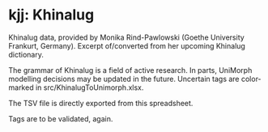 # kjj: Khinalug

Khinalug data, provided by Monika Rind-Pawlowski (Goethe University Frankurt, Germany). Excerpt of/converted from her upcoming Khinalug dictionary.

The grammar of Khinalug is a field of active research. In parts, UniMorph modelling decisions may be updated in the future. Uncertain tags are color-marked in src/KhinalugToUnimorph.xlsx.

The TSV file is directly exported from this spreadsheet.

Tags are to be validated, again.